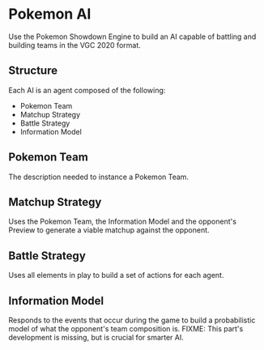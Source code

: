 # Pokemon AI

Use the Pokemon Showdown Engine to build an AI capable of battling and building teams in the VGC 2020 format.

## Structure

Each AI is an agent composed of the following:

- Pokemon Team
- Matchup Strategy
- Battle Strategy
- Information Model

## Pokemon Team
The description needed to instance a Pokemon Team.

## Matchup Strategy
Uses the Pokemon Team, the Information Model and the opponent's Preview to generate a viable matchup against the opponent.

## Battle Strategy
Uses all elements in play to build a set of actions for each agent.

## Information Model
Responds to the events that occur during the game to build a probabilistic model of what the opponent's team composition is.
FIXME: This part's development is missing, but is crucial for smarter AI.
